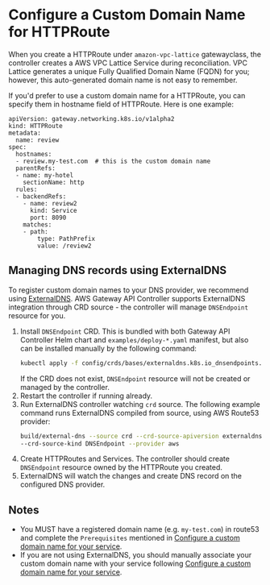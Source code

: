 # Configure a Custom Domain Name for HTTPRoute
When you create a HTTPRoute under `amazon-vpc-lattice` gatewayclass, the controller creates a AWS VPC Lattice Service during reconciliation.
VPC Lattice generates a unique Fully Qualified Domain Name (FQDN) for you; however, this auto-generated domain name is not easy to remember.

If you'd prefer to use a custom domain name for a HTTPRoute, you can specify them in hostname field of HTTPRoute.  Here is one example:

```
apiVersion: gateway.networking.k8s.io/v1alpha2
kind: HTTPRoute
metadata:
  name: review
spec:
  hostnames:
  - review.my-test.com  # this is the custom domain name
  parentRefs:
  - name: my-hotel
    sectionName: http
  rules:    
  - backendRefs:
    - name: review2
      kind: Service
      port: 8090
    matches:
    - path:
        type: PathPrefix
        value: /review2

```


## Managing DNS records using ExternalDNS

To register custom domain names to your DNS provider, we recommend using [ExternalDNS](https://github.com/kubernetes-sigs/external-dns).
AWS Gateway API Controller supports ExternalDNS integration through CRD source - the controller will manage `DNSEndpoint` resource for you.

1. Install `DNSEndpoint` CRD. This is bundled with both Gateway API Controller Helm chart and `examples/deploy-*.yaml` manifest, but also can be installed manually by the following command:
   ```sh
   kubectl apply -f config/crds/bases/externaldns.k8s.io_dnsendpoints.yaml
   ```
   If the CRD does not exist, `DNSEndpoint` resource will not be created or managed by the controller.
1. Restart the controller if running already.
1. Run ExternalDNS controller watching `crd` source. 
   The following example command runs ExternalDNS compiled from source, using AWS Route53 provider:
   ```sh
   build/external-dns --source crd --crd-source-apiversion externaldns.k8s.io/v1alpha1 \
   --crd-source-kind DNSEndpoint --provider aws
   ```
1. Create HTTPRoutes and Services. The controller should create `DNSEndpoint` resource owned by the HTTPRoute you created.
1. ExternalDNS will watch the changes and create DNS record on the configured DNS provider.

## Notes

* You MUST have a registered domain name (e.g. `my-test.com`) in route53 and complete the `Prerequisites` mentioned in [Configure a custom domain name for your service](https://docs.aws.amazon.com/vpc-lattice/latest/ug/service-custom-domain-name.html#dns-associate-custom).
* If you are not using ExternalDNS, you should manually associate your custom domain name with your service following [Configure a custom domain name for your service](https://docs.aws.amazon.com/vpc-lattice/latest/ug/service-custom-domain-name.html#dns-associate-custom).

